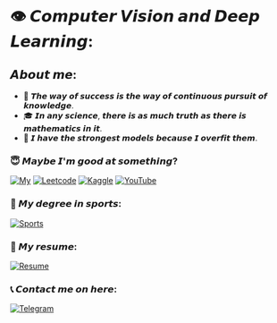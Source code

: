 # 👁️ 𝘾𝙤𝙢𝙥𝙪𝙩𝙚𝙧 𝙑𝙞𝙨𝙞𝙤𝙣 𝙖𝙣𝙙 𝘿𝙚𝙚𝙥 𝙇𝙚𝙖𝙧𝙣𝙞𝙣𝙜:
## 𝘼𝙗𝙤𝙪𝙩 𝙢𝙚:
- 🥇 𝙏𝙝𝙚 𝙬𝙖𝙮 𝙤𝙛 𝙨𝙪𝙘𝙘𝙚𝙨𝙨 𝙞𝙨 𝙩𝙝𝙚 𝙬𝙖𝙮 𝙤𝙛 𝙘𝙤𝙣𝙩𝙞𝙣𝙪𝙤𝙪𝙨 𝙥𝙪𝙧𝙨𝙪𝙞𝙩 𝙤𝙛 𝙠𝙣𝙤𝙬𝙡𝙚𝙙𝙜𝙚.
- 🎓 𝙄𝙣 𝙖𝙣𝙮 𝙨𝙘𝙞𝙚𝙣𝙘𝙚, 𝙩𝙝𝙚𝙧𝙚 𝙞𝙨 𝙖𝙨 𝙢𝙪𝙘𝙝 𝙩𝙧𝙪𝙩𝙝 𝙖𝙨 𝙩𝙝𝙚𝙧𝙚 𝙞𝙨 𝙢𝙖𝙩𝙝𝙚𝙢𝙖𝙩𝙞𝙘𝙨 𝙞𝙣 𝙞𝙩. 
- 🤣 𝙄 𝙝𝙖𝙫𝙚 𝙩𝙝𝙚 𝙨𝙩𝙧𝙤𝙣𝙜𝙚𝙨𝙩 𝙢𝙤𝙙𝙚𝙡𝙨 𝙗𝙚𝙘𝙖𝙪𝙨𝙚 𝙄 𝙤𝙫𝙚𝙧𝙛𝙞𝙩 𝙩𝙝𝙚𝙢.

### 😇 𝙈𝙖𝙮𝙗𝙚 𝙄'𝙢 𝙜𝙤𝙤𝙙 𝙖𝙩 𝙨𝙤𝙢𝙚𝙩𝙝𝙞𝙣𝙜?

<p> 
    <a href="https://github.com/Antonoof/my-certificates" target="_blank"><img alt="My"
        src="https://avatars.mds.yandex.net/i?id=532e83dedead9a557a9545b95a974febc909d1da-12422696-images-thumbs&n=13?style=for-the-badge&logo=x&logoColor=white"/></a>
    <a href="https://leetcode.com/u/antonoof/" target="_blank"><img alt="Leetcode"
        src="https://avatars.mds.yandex.net/i?id=d781de073bf18743a6ecadff79ce83f1db043d01-5466667-images-thumbs&n=13?style=for-the-badge&logo=gmail&logoColor=white"/></a>
    <a href="https://www.kaggle.com/antonoof" target="_blank"><img alt="Kaggle"
        src="https://avatars.mds.yandex.net/i?id=f1566b1b80e2c9f645d26ec2c359e6be_l-9989050-images-thumbs&n=13?style=for-the-badge&logo=x&logoColor=white"/></a>
    <a href="https://www.youtube.com/@Antonoof" target="_blank"><img alt="YouTube"
        src="https://avatars.mds.yandex.net/i?id=5d4d8e50701703ce250f79b4f41043dd372c8d8f-5234681-images-thumbs&n=13?style=for-the-badge&logo=discord&logoColor=white"/></a>
</p>

### 💪 𝙈𝙮 𝙙𝙚𝙜𝙧𝙚𝙚 𝙞𝙣 𝙨𝙥𝙤𝙧𝙩𝙨:

<p>
    <a href="https://msrfinfo.ru/people/112512" target="_blank"><img alt="Sports"
        src="https://www.forum-koszalin.pl/fileadmin/user_upload/CENTERS/FOK/Shops/Logo/Mastersport.png?style=for-the-badge&logo=gmail&logoColor=white"/></a>
</p>

### 📑 𝙈𝙮 𝙧𝙚𝙨𝙪𝙢𝙚:

<p>
    <a href="https://msrfinfo.ru/people/112512" target="_blank"><img alt="Resume"
        src="https://avatars.mds.yandex.net/i?id=05c7cb708f3ec6a8096d1f59f49a06d8_sr-5279184-images-thumbs&n=13?style=for-the-badge&logo=gmail&logoColor=white"/></a>
</p>

### 📞 𝘾𝙤𝙣𝙩𝙖𝙘𝙩 𝙢𝙚 𝙤𝙣 𝙝𝙚𝙧𝙚:

<p>
    <a href="https://t.me/Tem04kant" target="_blank"><img alt="Telegram"
        src="https://img.shields.io/badge/Telegram-26A5E4?style=for-the-badge&logo=telegram&logoColor=white"/></a>
</p>
